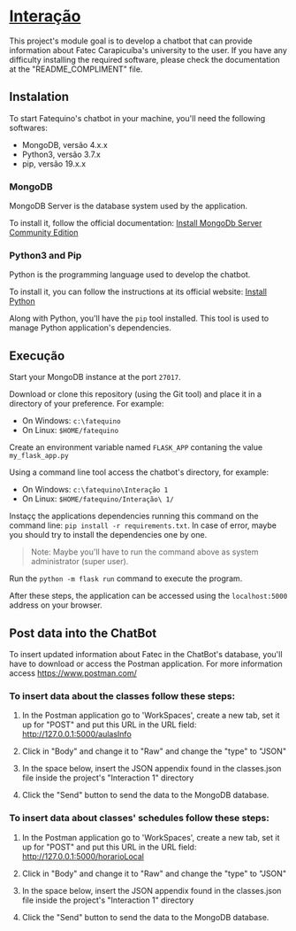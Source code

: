 # [Interação](https://fatequino.com.br/construcao-do-fatequino/interacao/)

This project's module goal is to develop a chatbot that can provide information about Fatec Carapicuíba's university to the user. If you have any difficulty installing the required software, please check the documentation at the "README_COMPLIMENT" file.


## Instalation

To start Fatequino's chatbot in your machine, you'll need the following softwares:

- MongoDB, versão 4.x.x
- Python3, versão 3.7.x
- pip, versão 19.x.x

### MongoDB

MongoDB Server is the database system used by the application.

To install it, follow the official documentation: [Install MongoDb Server Community Edition](https://docs.mongodb.com/manual/administration/install-community/)

### Python3 and Pip

Python is the programming language used to develop the chatbot.

To install it, you can follow the instructions at its official website: [Install Python](https://www.python.org/downloads/)

Along with Python, you'll have the `pip` tool installed. This tool is used to manage Python application's dependencies.

## Execução

Start your MongoDB instance at the port `27017`.

Download or clone this repository (using the Git tool) and place it in a directory of your preference. For example:

* On Windows: `c:\fatequino`
* On Linux: `$HOME/fatequino`

Create an environment variable named `FLASK_APP` contaning the value `my_flask_app.py`

Using a command line tool access the chatbot's directory, for example:

* On Windows: `c:\fatequino\Interação 1`
* On Linux: `$HOME/fatequino/Interação\ 1/`


Instaçç the applications dependencies running this command on the command line: `pip install -r requirements.txt`. In case of error, maybe you should try to install the dependencies one by one.

> Note: Maybe you'll have to run the command above as system administrator (super user).

Run the `python -m flask run` command to execute the program.

After these steps, the application can be accessed using the `localhost:5000` address on your browser.

## Post data into the ChatBot

To insert updated information about Fatec in the ChatBot's database, you'll have to download or access the Postman application. For more information access https://www.postman.com/

### To insert data about the classes follow these steps:

1. In the Postman application go to 'WorkSpaces', create a new tab, set it up for "POST" and put this URL in the URL field: http://127.0.0.1:5000/aulasInfo

2. Click in "Body" and change it to "Raw" and change the "type" to "JSON"

3. In the space below, insert the JSON appendix found in the classes.json file inside the project's "Interaction 1" directory

4. Click the "Send" button to send the data to the MongoDB database.

### To insert data about classes' schedules follow these steps:

1. In the Postman application go to 'WorkSpaces', create a new tab, set it up for "POST" and put this URL in the URL field: http://127.0.0.1:5000/horarioLocal

2. Click in "Body" and change it to "Raw" and change the "type" to "JSON"

3. In the space below, insert the JSON appendix found in the classes.json file inside the project's "Interaction 1" directory

4. Click the "Send" button to send the data to the MongoDB database.

